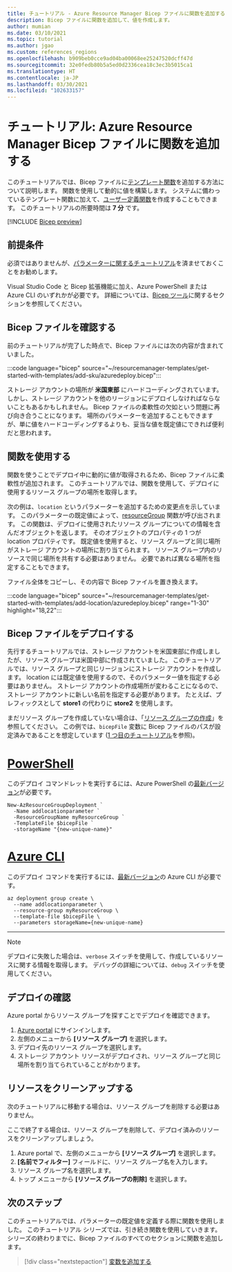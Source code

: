 ```yaml
---
title: チュートリアル - Azure Resource Manager Bicep ファイルに関数を追加する
description: Bicep ファイルに関数を追加して、値を作成します。
author: mumian
ms.date: 03/10/2021
ms.topic: tutorial
ms.author: jgao
ms.custom: references_regions
ms.openlocfilehash: b909beb0cce9ad04ba00068ee25247520dcff47d
ms.sourcegitcommit: 32e0fedb80b5a5ed0d2336cea18c3ec3b5015ca1
ms.translationtype: HT
ms.contentlocale: ja-JP
ms.lasthandoff: 03/30/2021
ms.locfileid: "102633157"
---
```

# <a name="tutorial-add-functions-to-azure-resource-manager-bicep-file"></a>チュートリアル: Azure Resource Manager Bicep ファイルに関数を追加する

このチュートリアルでは、Bicep ファイルに[テンプレート関数](template-functions.md)を追加する方法について説明します。 関数を使用して動的に値を構築します。 システムに備わっているテンプレート関数に加えて、[ユーザー定義関数](./template-user-defined-functions.md)を作成することもできます。 このチュートリアルの所要時間は **7 分** です。

[!INCLUDE [Bicep preview](../../../includes/resource-manager-bicep-preview.md)]

## <a name="prerequisites"></a>前提条件

必須ではありませんが、[パラメーターに関するチュートリアル](bicep-tutorial-add-parameters.md)を済ませておくことをお勧めします。

Visual Studio Code と Bicep 拡張機能に加え、Azure PowerShell または Azure CLI のいずれかが必要です。 詳細については、[Bicep ツール](bicep-tutorial-create-first-bicep.md#get-tools)に関するセクションを参照してください。

## <a name="review-bicep-file"></a>Bicep ファイルを確認する

前のチュートリアルが完了した時点で、Bicep ファイルには次の内容が含まれていました。

:::code language="bicep" source="~/resourcemanager-templates/get-started-with-templates/add-sku/azuredeploy.bicep":::

ストレージ アカウントの場所が **米国東部** にハードコーディングされています。 しかし、ストレージ アカウントを他のリージョンにデプロイしなければならないこともあるかもしれません。 Bicep ファイルの柔軟性の欠如という問題に再び向き合うことになります。 場所のパラメーターを追加することもできますが、単に値をハードコーディングするよりも、妥当な値を既定値にできれば便利だと思われます。

## <a name="use-function"></a>関数を使用する

関数を使うことでデプロイ中に動的に値が取得されるため、Bicep ファイルに柔軟性が追加されます。 このチュートリアルでは、関数を使用して、デプロイに使用するリソース グループの場所を取得します。

次の例は、`location` というパラメーターを追加するための変更点を示しています。 このパラメーターの既定値によって、[resourceGroup](template-functions-resource.md#resourcegroup) 関数が呼び出されます。 この関数は、デプロイに使用されたリソース グループについての情報を含んだオブジェクトを返します。 そのオブジェクトのプロパティの 1 つが location プロパティです。 既定値を使用すると、リソース グループと同じ場所がストレージ アカウントの場所に割り当てられます。 リソース グループ内のリソースで同じ場所を共有する必要はありません。 必要であれば異なる場所を指定することもできます。

ファイル全体をコピーし、その内容で Bicep ファイルを置き換えます。

:::code language="bicep" source="~/resourcemanager-templates/get-started-with-templates/add-location/azuredeploy.bicep" range="1-30" highlight="18,22":::

## <a name="deploy-bicep-file"></a>Bicep ファイルをデプロイする

先行するチュートリアルでは、ストレージ アカウントを米国東部に作成しましたが、リソース グループは米国中部に作成されていました。 このチュートリアルでは、リソース グループと同じリージョンにストレージ アカウントを作成します。 location には既定値を使用するので、そのパラメーター値を指定する必要はありません。 ストレージ アカウントの作成場所が変わることになるので、ストレージ アカウントに新しい名前を指定する必要があります。 たとえば、プレフィックスとして **store1** の代わりに **store2** を使用します。

まだリソース グループを作成していない場合は、「[リソース グループの作成](bicep-tutorial-create-first-bicep.md#create-resource-group)」を参照してください。 この例では、`bicepFile` 変数に Bicep ファイルのパスが設定済みであることを想定しています ([1 つ目のチュートリアル](bicep-tutorial-create-first-bicep.md#deploy-bicep-file)を参照)。

# <a name="powershell"></a>[PowerShell](#tab/azure-powershell)

このデプロイ コマンドレットを実行するには、Azure PowerShell の[最新バージョン](/powershell/azure/install-az-ps)が必要です。

```azurepowershell
New-AzResourceGroupDeployment `
  -Name addlocationparameter `
  -ResourceGroupName myResourceGroup `
  -TemplateFile $bicepFile `
  -storageName "{new-unique-name}"
```

# <a name="azure-cli"></a>[Azure CLI](#tab/azure-cli)

このデプロイ コマンドを実行するには、[最新バージョン](/cli/azure/install-azure-cli)の Azure CLI が必要です。

```azurecli
az deployment group create \
  --name addlocationparameter \
  --resource-group myResourceGroup \
  --template-file $bicepFile \
  --parameters storageName={new-unique-name}
```

---

> [!NOTE]
> デプロイに失敗した場合は、`verbose` スイッチを使用して、作成しているリソースに関する情報を取得します。 デバッグの詳細については、`debug` スイッチを使用してください。

## <a name="verify-deployment"></a>デプロイの確認

Azure portal からリソース グループを探すことでデプロイを確認できます。

1. [Azure portal](https://portal.azure.com) にサインインします。
1. 左側のメニューから **[リソース グループ]** を選択します。
1. デプロイ先のリソース グループを選択します。
1. ストレージ アカウント リソースがデプロイされ、リソース グループと同じ場所を割り当てられていることがわかります。

## <a name="clean-up-resources"></a>リソースをクリーンアップする

次のチュートリアルに移動する場合は、リソース グループを削除する必要はありません。

ここで終了する場合は、リソース グループを削除して、デプロイ済みのリソースをクリーンアップしましょう。

1. Azure portal で、左側のメニューから **[リソース グループ]** を選択します。
2. **[名前でフィルター]** フィールドに、リソース グループ名を入力します。
3. リソース グループ名を選択します。
4. トップ メニューから **[リソース グループの削除]** を選択します。

## <a name="next-steps"></a>次のステップ

このチュートリアルでは、パラメーターの既定値を定義する際に関数を使用しました。 このチュートリアル シリーズでは、引き続き関数を使用していきます。 シリーズの終わりまでに、Bicep ファイルのすべてのセクションに関数を追加します。

> [!div class="nextstepaction"]
> [変数を追加する](bicep-tutorial-add-variables.md)
